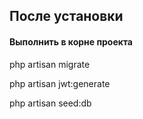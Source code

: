 
## После установки
#### Выполнить в корне проекта
php artisan migrate

php artisan jwt:generate

php artisan seed:db


